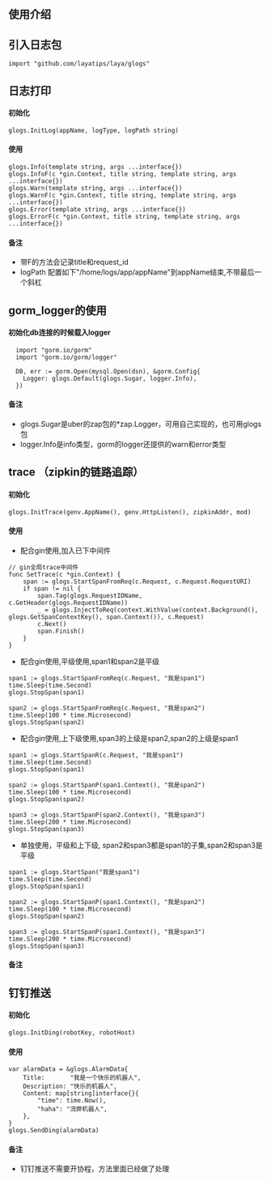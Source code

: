 ## 使用介绍

## 引入日志包

```
import "github.com/layatips/laya/glogs"
```

##

## 日志打印

#### 初始化

```
glogs.InitLog(appName, logType, logPath string)
```

#### 使用

```
glogs.Info(template string, args ...interface{})
glogs.InfoF(c *gin.Context, title string, template string, args ...interface{})
glogs.Warn(template string, args ...interface{})
glogs.WarnF(c *gin.Context, title string, template string, args ...interface{})
glogs.Error(template string, args ...interface{})
glogs.ErrorF(c *gin.Context, title string, template string, args ...interface{})
```

#### 备注

- 带F的方法会记录title和request_id
- logPath 配置如下"/home/logs/app/appName"到appName结束,不带最后一个斜杠

##

## gorm_logger的使用

#### 初始化db连接的时候载入logger

```
  import "gorm.io/gorm"
  import "gorm.io/gorm/logger"
    
  DB, err := gorm.Open(mysql.Open(dsn), &gorm.Config{
    Logger: glogs.Default(glogs.Sugar, logger.Info),
  })
```

#### 备注

- glogs.Sugar是uber的zap包的*zap.Logger，可用自己实现的，也可用glogs包
- logger.Info是info类型，gorm的logger还提供的warn和error类型

##

## trace （zipkin的链路追踪）

#### 初始化

```
glogs.InitTrace(genv.AppName(), genv.HttpListen(), zipkinAddr, mod)
```

#### 使用

- 配合gin使用,加入已下中间件

```
// gin全局trace中间件
func SetTrace(c *gin.Context) {
    span := glogs.StartSpanFromReq(c.Request, c.Request.RequestURI)
    if span != nil {
        span.Tag(glogs.RequestIDName, c.GetHeader(glogs.RequestIDName))
        _ = glogs.InjectToReq(context.WithValue(context.Background(), glogs.GetSpanContextKey(), span.Context()), c.Request)
        c.Next()
        span.Finish()
    }
}
```

- 配合gin使用,平级使用,span1和span2是平级

```
span1 := glogs.StartSpanFromReq(c.Request, "我是span1")
time.Sleep(time.Second)
glogs.StopSpan(span1)

span2 := glogs.StartSpanFromReq(c.Request, "我是span2")
time.Sleep(100 * time.Microsecond)
glogs.StopSpan(span2)
```

- 配合gin使用,上下级使用,span3的上级是span2,span2的上级是span1

```
span1 := glogs.StartSpanR(c.Request, "我是span1")
time.Sleep(time.Second)
glogs.StopSpan(span1)

span2 := glogs.StartSpanP(span1.Context(), "我是span2")
time.Sleep(100 * time.Microsecond)
glogs.StopSpan(span2)

span3 := glogs.StartSpanP(span2.Context(), "我是span3")
time.Sleep(200 * time.Microsecond)
glogs.StopSpan(span3)
```

- 单独使用，平级和上下级, span2和span3都是span1的子集,span2和span3是平级

```
span1 := glogs.StartSpan("我是span1")
time.Sleep(time.Second)
glogs.StopSpan(span1)

span2 := glogs.StartSpanP(span1.Context(), "我是span2")
time.Sleep(100 * time.Microsecond)
glogs.StopSpan(span2)

span3 := glogs.StartSpanP(span1.Context(), "我是span3")
time.Sleep(200 * time.Microsecond)
glogs.StopSpan(span3)
```

#### 备注

##

## 钉钉推送

#### 初始化

```
glogs.InitDing(robotKey, robotHost)
```

#### 使用

```
var alarmData = &glogs.AlarmData{
    Title:       "我是一个快乐的机器人",
    Description: "快乐的机器人",
    Content: map[string]interface{}{
        "time": time.Now(),
        "haha": "流弊机器人",
    },
}
glogs.SendDing(alarmData)
```

#### 备注

- 钉钉推送不需要开协程，方法里面已经做了处理